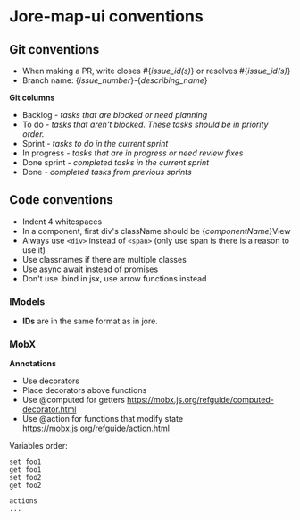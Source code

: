 # Jore-map-ui conventions

## Git conventions

* When making a PR, write closes #{*issue_id(s)*} or resolves #{*issue_id(s)*}
* Branch name: {*issue_number*}-{*describing_name*}

**Git columns**

* Backlog *- tasks that are blocked or need planning*
* To do *- tasks that aren't blocked. These tasks should be in priority order.*
* Sprint *- tasks to do in the current sprint*
* In progress *- tasks that are in progress or need review fixes*
* Done sprint *- completed tasks in the current sprint*
* Done *- completed tasks from previous sprints*

## Code conventions

* Indent 4 whitespaces
* In a component, first div's className should be {*componentName*}View
* Always use ```<div>``` instead of ```<span>``` (only use span is there is a reason to use it)
* Use classnames if there are multiple classes
* Use async await instead of promises
* Don't use .bind in jsx, use arrow functions instead


### IModels

* **IDs** are in the same format as in jore.


### MobX

**Annotations**

* Use decorators
* Place decorators above functions
* Use @computed for getters https://mobx.js.org/refguide/computed-decorator.html
* Use @action for functions that modify state https://mobx.js.org/refguide/action.html

Variables order:

```
set foo1
get foo1
set foo2
get foo2

actions
...
```
